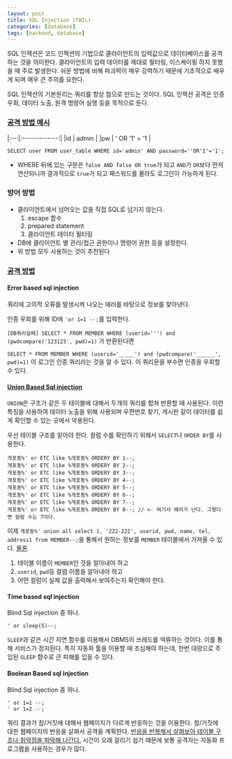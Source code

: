 ```yaml
---
layout: post
title: SQL Injection (TWIL) 
categories: [database]
tags: [backend, database]
---
```


SQL 인젝션은 코드 인젝션의 기법으로 클라이언트의 입력값으로 데이터베이스를 공격하는 것을 의미한다.
클라이언트의 입력 데이터를 제대로 필터링, 이스케이핑 하지 못했을 때 주로 발생한다.
쉬운 방법에 비해 파괴력이 매우 강력하기 때문에 기초적으로 배우게 되며 매우 큰 주의를 요한다.

SQL 인젝션의 기본원리는 쿼리를 항상 참으로 만드는 것이다. 
SQL 인젝션 공격은 인증 우회, 데이터 노출, 원격 명령어 실행 등을 목적으로 둔다.

### [공격 방법 예시]((https://namu.wiki/w/SQL%20injection))

|:--:|:-------------:|
|id  | admin         |
|pw  | ' OR '1' = '1 |


`SELECT user FROM user_table WHERE id='admin' AND password=''OR'1'='1';`

- WHERE 뒤에 있는 구문은 `false AND false OR true`가 되고 
`AND`가 `OR`보다 먼저 연산되니까 결과적으로 `true`가 되고 패스워드를 몰라도
로그인이 가능하게 된다.


### 방어 방법

- 클라이언트에서 넘어오는 값을 직접 SQL로 넘기지 않는다.
  1. escape 합수
  2. prepared statement
  3. 클라이언트 데이터 필터링
- DB에 클라이언트 별 관리/접근 권한이나 명령어 권한 등을 설정한다.
- 위 방법 모두 사용하는 것이 추천된다

### [공격 방법]((https://jinhyuks.com/2018-08-03/SQL-Injection/))

#### Error based sql injection

쿼리에 고의적 오류를 발생시켜 나오는 에러를 바탕으로 정보를 찾아낸다.

인증 우회를 위해 ID에 `'or 1=1 --;`를 입력한다.

`[DB쿼리실패] SELECT * FROM MEMBER WHERE (userid=''') and (pwdcompare('123123', pwd)=1)`
가 반환된다면

`SELECT * FROM MEMBER WHERE (userid='_____') and (pwdcompare('______', pwd)=1)`
이 로그인 인증 쿼리라는 것을 알 수 있다. 이 쿼리문을 부수면 인증을 우회할 수 있다.

#### [Union Based Sql injection](https://m.blog.naver.com/koromoon/120172851234)

`UNION`은 구조가 같은 두 테이블에 대해서 두개의 쿼리를 합쳐 반환할 때 사용된다. 
이런 특징을 사용하여 데이터 노출을 위해 사용되며 우편번호 찾기, 게시판 같이 데이터를 쉽게 확인할 수 있는 곳에서 악용된다.

우선 테이블 구조를 알아야 한다. 컬럼 수를 확인하기 위해서 `SELECT`나 `ORDER BY`를 사용한다.

```
개포동%' or ETC like %개포동% ORDERY BY 1--;
개포동%' or ETC like %개포동% ORDERY BY 2--;
개포동%' or ETC like %개포동% ORDERY BY 3--;
개포동%' or ETC like %개포동% ORDERY BY 4--;
개포동%' or ETC like %개포동% ORDERY BY 5--;
개포동%' or ETC like %개포동% ORDERY BY 6--;
개포동%' or ETC like %개포동% ORDERY BY 7--;
개포동%' or ETC like %개포동% ORDERY BY 8--; // <- 여기서 에러가 난다. 그렇다면 컬럼 수는 7이다.
```

이제 `개포동%' union all select 1, '222-222', userid, pwd, name, tel, address1 from MEMBER--;`을 통해서
원하는 정보를 `MEMBER` 테이블에서 가져올 수 있다. [물론](https://blog.naver.com/PostView.nhn?blogId=jsky10503&logNo=221370395897&categoryNo=0&parentCategoryNo=0&viewDate=&currentPage=1&postListTopCurrentPage=1&from=postView) 
1. 테이블 이름이 `MEMBER`인 것을 알아내야 하고
1. `userid`, `pwd`등 컬럼 이름을 알아내야 하고
1. 어떤 컬럼이 실제 값을 출력해서 보여주는지 확인해야 한다.



#### Time based sql injection

Blind Sql injection 중 하나.

`' or sleep(5)--;`

`SLEEP`과 같은 시간 지연 함수를 이용해서 DBMS의 쓰레드를 억류하는 것이다. 이를 통해 서비스가 정지된다.
특히 자동화 툴을 이용할 때 조심해야 하는데, 한번 대량으로 주입된 `SLEEP` 함수로 큰 피해를 입을 수 있다.



#### Boolean Based sql injection

Blind Sql injection 중 하나.

```
' or 1=1 --;
' or 1=2 --;
```

쿼리 결과가 참/거짓에 대해서 웹페이지가 다르게 반응하는 것을 이용한다.
참/거짓에 대한 웹페이지의 반응을 살펴서 공격을 계획한다.
[반응을 반복해서 살펴보아 테이블 구조나 취약점을 파악해 나간다.](http://blog.naver.com/PostView.nhn?blogId=is_king&logNo=221402635339&parentCategoryNo=&categoryNo=47&viewDate=&isShowPopularPosts=true&from=search)
시간이 오래 걸리기 쉽기 때문에 보통 공격자는 자동화 프로그램을 사용하는 경우가 많다.


